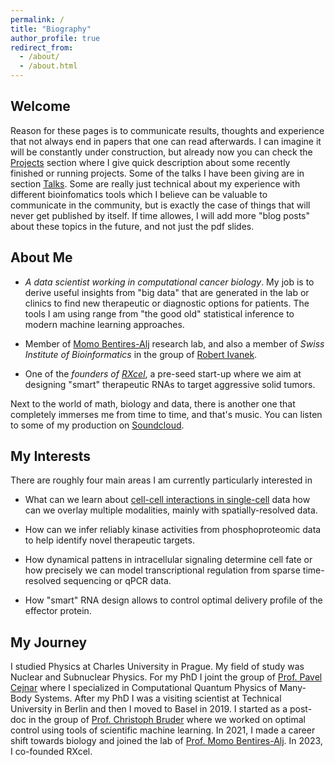 ```yaml
---
permalink: /
title: "Biography"
author_profile: true
redirect_from: 
  - /about/
  - /about.html
---
```



## Welcome
Reason for these pages is to communicate results, thoughts and experience that not always end in papers that one can read afterwards. I can imagine it will be constantly under construction, but already now you can check the [Projects](https://mikekloccz.github.io/projects/) section where I give quick description about some recently finished or running projects. Some of the talks I have been giving are in section [Talks](https://mikekloccz.github.io/talks/). Some are really just technical about my experience with different bioinfomatics tools which I believe can be valuable to communicate in the community, but is exactly the case of things that will never get published by itself. If time allowes, I will add more "blog posts" about these topics in the future, and not just the pdf slides.


## About Me
*  *A data scientist working in computational cancer biology*. My job is to derive useful insights from "big data" that are generated in the lab or clinics to find new therapeutic or diagnostic options for patients. The tools I am using range from "the good old" statistical inference to modern machine learning approaches.

* Member  of [Momo Bentires-Alj](https://bentireslab.org/article-page/) research lab,   and also a member of *Swiss Institute of Bioinformatics* in the group of [Robert Ivanek](https://www.sib.swiss/directory/group/dbm-bioinformatics-core-facility).

*  One of the *founders of [RXcel](https://rxcel.ch)*, a pre-seed start-up where we aim at designing "smart" therapeutic RNAs to target aggressive solid tumors.

Next to the world of math, biology and data, there is another one that completely immerses me from time to time, and that's music. You can listen to some of my  production on [Soundcloud](https://soundcloud.com/michael-kloc).

## My Interests

There are roughly four main areas I am currently particularly interested in
*   What can we learn about [cell-cell interactions in single-cell](https://github.com/MikeKlocCZ/2025_scRNA_brain_mets_MassagueJ)  data how can we overlay multiple modalities, mainly with spatially-resolved data.

*  How can we infer reliably kinase activities from phosphoproteomic data to help identify novel therapeutic targets.

* How dynamical pattens in intracellular signaling determine cell fate or how precisely  we can model transcriptional regulation from sparse time-resolved sequencing or qPCR data.

* How "smart" RNA design allows to control optimal delivery profile of the effector protein.





<!-- *  Kinases are important players in intracellular signaling and can often be dysregulated (not only) in cancer. Inferring their activity from phosphoproteomic data is challenging, but a recently published [resource](https://bioconductor.org/packages/release/data/experiment/html/JohnsonKinaseData.html) for motif-based kinase scoring has significantly improved our ability to tackle this problem. Tested on data with known ground truth, dysregulated kinases were correctly identified, though false positives were common. To improve specificity, additional signaling patterns  and features "behind the linear motifs" should be integrated. 

* Recent advances in the field of optimal control have incorporated machine learning techniques into its standard toolkit. One concrete example is represented by neural ordinary differential equations (NODEs). This approach merges a mechanistic modelling of known dynamics in the form of ODEs with neural networks (NNs) embedded in it. Such models can be used to identify optimal control sequences that drive a system along a desired trajectory or to infer missing components of a mechanistic model from data. The approach can be extended to other types of differential equations (for example stochastic dynamics).  We are looking into these tools, for example, to help us understand dynamical interplay between transcription factors, or to decode complex patterns in cellular signaling.
 -->

## My Journey
I studied Physics at Charles University in Prague. My field of study was Nuclear and Subnuclear Physics. For my PhD I joint the group of [Prof. Pavel Cejnar](https://ipnp.cz/cejnar/publikace/clanky.html) where I specialized in Computational Quantum Physics of Many-Body Systems. After my PhD I was a visiting scientist at Technical University in Berlin and then I moved to Basel in 2019. I started as a post-doc in the group of [Prof. Christoph Bruder](https://quantumtheory-bruder.physik.unibas.ch/en/) where we worked on optimal control using tools of scientific machine learning. In 2021, I made a career shift towards biology and joined the lab of [Prof. Momo Bentires-Alj](https://bentireslab.org/article-page/). In 2023, I co-founded RXcel.
